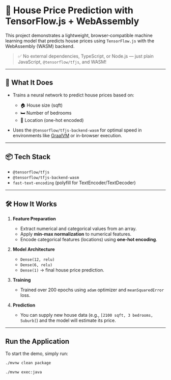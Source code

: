 # 🧠 House Price Prediction with TensorFlow.js + WebAssembly

This project demonstrates a lightweight, browser-compatible machine learning model that predicts house prices using `TensorFlow.js` with the WebAssembly (WASM) backend.

> ✅ No external dependencies, TypeScript, or Node.js — just plain JavaScript, `@tensorflow/tfjs`, and WASM!

---

## 🚀 What It Does

- Trains a neural network to predict house prices based on:
  - 🏠 House size (sqft)
  - 🛏 Number of bedrooms
  - 📍 Location (one-hot encoded)

- Uses the `@tensorflow/tfjs-backend-wasm` for optimal speed in environments like [GraalVM](https://www.graalvm.org/) or in-browser execution.

---

## 📦 Tech Stack

- `@tensorflow/tfjs`
- `@tensorflow/tfjs-backend-wasm`
- `fast-text-encoding` (polyfill for TextEncoder/TextDecoder)

---

## 🛠️ How It Works

1. **Feature Preparation**
   - Extract numerical and categorical values from an array.
   - Apply **min-max normalization** to numerical features.
   - Encode categorical features (locations) using **one-hot encoding**.

2. **Model Architecture**
   - `Dense(12, relu)`
   - `Dense(6, relu)`
   - `Dense(1)` → final house price prediction.

3. **Training**
   - Trained over 200 epochs using `adam` optimizer and `meanSquaredError` loss.

4. **Prediction**
   - You can supply new house data (e.g., `[2100 sqft, 3 bedrooms, Suburb]`) and the model will estimate its price.

---

## Run the Application

To start the demo, simply run:

```bash
./mvnw clean package
```

```bash
./mvnw exec:java
```
